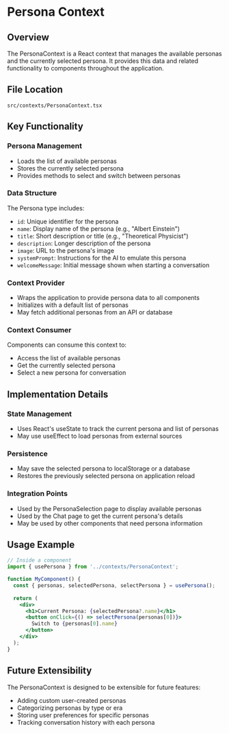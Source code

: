 # Persona Context

## Overview
The PersonaContext is a React context that manages the available personas and the currently selected persona. It provides this data and related functionality to components throughout the application.

## File Location
`src/contexts/PersonaContext.tsx`

## Key Functionality

### Persona Management
- Loads the list of available personas
- Stores the currently selected persona
- Provides methods to select and switch between personas

### Data Structure
The Persona type includes:
- `id`: Unique identifier for the persona
- `name`: Display name of the persona (e.g., "Albert Einstein")
- `title`: Short description or title (e.g., "Theoretical Physicist")
- `description`: Longer description of the persona
- `image`: URL to the persona's image
- `systemPrompt`: Instructions for the AI to emulate this persona
- `welcomeMessage`: Initial message shown when starting a conversation

### Context Provider
- Wraps the application to provide persona data to all components
- Initializes with a default list of personas
- May fetch additional personas from an API or database

### Context Consumer
Components can consume this context to:
- Access the list of available personas
- Get the currently selected persona
- Select a new persona for conversation

## Implementation Details

### State Management
- Uses React's useState to track the current persona and list of personas
- May use useEffect to load personas from external sources

### Persistence
- May save the selected persona to localStorage or a database
- Restores the previously selected persona on application reload

### Integration Points
- Used by the PersonaSelection page to display available personas
- Used by the Chat page to get the current persona's details
- May be used by other components that need persona information

## Usage Example

```jsx
// Inside a component
import { usePersona } from '../contexts/PersonaContext';

function MyComponent() {
  const { personas, selectedPersona, selectPersona } = usePersona();
  
  return (
    <div>
      <h1>Current Persona: {selectedPersona?.name}</h1>
      <button onClick={() => selectPersona(personas[0])}>
        Switch to {personas[0].name}
      </button>
    </div>
  );
}
```

## Future Extensibility
The PersonaContext is designed to be extensible for future features:
- Adding custom user-created personas
- Categorizing personas by type or era
- Storing user preferences for specific personas
- Tracking conversation history with each persona
